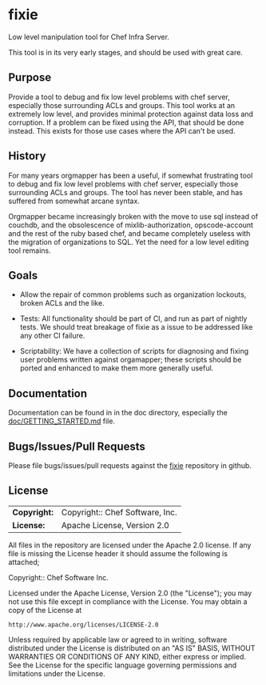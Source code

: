# fixie

Low level manipulation tool for Chef Infra Server.

This tool is in its very early stages, and should be used with great care.

## Purpose

Provide a tool to debug and fix low level problems with chef server, especially those surrounding ACLs and
groups. This tool works at an extremely low level, and provides minimal protection against data loss and
corruption. If a problem can be fixed using the API, that should be done instead. This exists for those use
cases where the API can't be used.

## History

For many years orgmapper has been a useful, if somewhat frustrating tool to debug and fix low level problems
with chef server, especially those surrounding ACLs and groups. The tool has never been stable, and has
suffered from somewhat arcane syntax. 

Orgmapper became increasingly broken with the move to use sql instead of couchdb, and the obsolescence of
mixlib-authorization, opscode-account and the rest of the ruby based chef, and became completely useless with
the migration of organizations to SQL. Yet the need for a low level editing tool remains.

## Goals

* Allow the repair of common problems such as organization lockouts, broken ACLs and the like.

* Tests: All functionality should be part of CI, and run as part of nightly tests. We should treat breakage
  of fixie as a issue to be addressed like any other CI failure. 

* Scriptability: We have a collection of scripts for diagnosing and fixing user problems written against
  orgamapper; these scripts should be ported and enhanced to make them more generally useful.


## Documentation

Documentation can be found in in the doc directory, especially the
[doc/GETTING_STARTED.md](doc/GETTING_STARTED.md) file.

## Bugs/Issues/Pull Requests

Please file bugs/issues/pull requests against the [fixie](https://github.com/chef/fixie) repository in
github. 

## License

|                      |                                          |
|:---------------------|:-----------------------------------------|
| **Copyright:**       | Copyright:: Chef Software, Inc.
| **License:**         | Apache License, Version 2.0


All files in the repository are licensed under the Apache 2.0 license. If any file is missing the License
header it should assume the following is attached;

Copyright:: Chef Software Inc.

Licensed under the Apache License, Version 2.0 (the "License");
you may not use this file except in compliance with the License.
You may obtain a copy of the License at

    http://www.apache.org/licenses/LICENSE-2.0

Unless required by applicable law or agreed to in writing, software
distributed under the License is distributed on an "AS IS" BASIS,
WITHOUT WARRANTIES OR CONDITIONS OF ANY KIND, either express or implied.
See the License for the specific language governing permissions and
limitations under the License.
